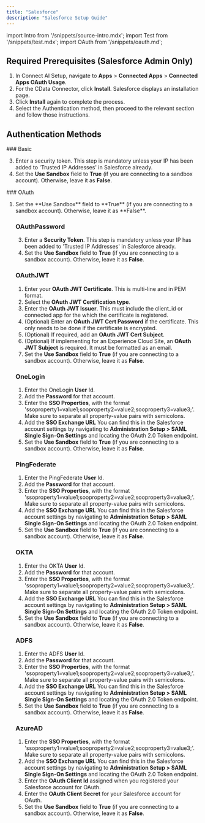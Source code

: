 ```yaml
---
title: "Salesforce"
description: "Salesforce Setup Guide"
---
```


import Intro from '/snippets/source-intro.mdx';
import Test from '/snippets/test.mdx';
import OAuth from '/snippets/oauth.md';

## Required Prerequisites (Salesforce Admin Only)

1. In Connect AI Setup, navigate to **Apps** \> **Connected Apps** \> **Connected Apps OAuth Usage**.
2. For the CData Connector, click **Install**. Salesforce displays an installation page.
3. Click **Install** again to complete the process.
5. Select the Authentication method, then proceed to the relevant section and follow those instructions.

<Intro page="Salesforce" site="Connect AI" />

## Authentication Methods

<Accordion title="Basic">
### Basic

3. Enter a security token. This step is mandatory unless your IP has been added to 'Trusted IP Addresses' in Salesforce already.
4. Set the **Use Sandbox** field to **True** (if you are connecting to a sandbox account). Otherwise, leave it as **False**.
</Accordion>

<Accordion title="OAuth">
### OAuth

<ol>
<li>Set the **Use Sandbox** field to **True** (if you are connecting to a sandbox account). Otherwise, leave it as **False**.</li>
<OAuth />

</Accordion>

### OAuthPassword

3. Enter a **Security Token**. This step is mandatory unless your IP has been added to 'Trusted IP Addresses' in Salesforce already.
4. Set the **Use Sandbox** field to **True** (if you are connecting to a sandbox account). Otherwise, leave it as **False**.

### OAuthJWT

1. Enter your **OAuth JWT Certificate**. This is multi-line and in PEM format.
2. Select the **OAuth JWT Certification type**.
3. Enter the **OAuth JWT Issuer**. This must include the client_id or connected app for the which the certificate is registered.
4. (Optional) Enter an **OAuth JWT Cert Password** if the certificate. This only needs to be done if the certificate is encrypted.
5. (Optional) If required, add an **OAuth JWT Cert Subject**.
6. (Optional) If implementing for an Experience Cloud Site, an **OAuth JWT Subject** is required. It must be formatted as an email.
7. Set the **Use Sandbox** field to **True** (if you are connecting to a sandbox account). Otherwise, leave it as **False**.

### OneLogin

1. Enter the OneLogin **User** Id.
2. Add the **Password** for that account.
3. Enter the **SSO Properties**, with the format 'ssoproperty1=value1;sooproperty2=value2;sooproperty3=value3;'. Make sure to separate all property-value pairs with semicolons.
4. Add the **SSO Exchange URL** You can find this in the Salesforce account settings by navigating to **Administration Setup \> SAML Single Sign-On Settings** and locating the OAuth 2.0 Token endpoint.
5. Set the **Use Sandbox** field to **True** (if you are connecting to a sandbox account). Otherwise, leave it as **False**.

### PingFederate

1. Enter the PingFederate **User** Id.
2. Add the **Password** for that account.
3. Enter the **SSO Properties**, with the format 'ssoproperty1=value1;sooproperty2=value2;sooproperty3=value3;'. Make sure to separate all property-value pairs with semicolons.
4. Add the **SSO Exchange URL** You can find this in the Salesforce account settings by navigating to **Administration Setup \> SAML Single Sign-On Settings** and locating the OAuth 2.0 Token endpoint.
5. Set the **Use Sandbox** field to **True** (if you are connecting to a sandbox account). Otherwise, leave it as **False**.

### OKTA

1. Enter the OKTA **User** Id.
2. Add the **Password** for that account.
3. Enter the **SSO Properties**, with the format 'ssoproperty1=value1;sooproperty2=value2;sooproperty3=value3;'. Make sure to separate all property-value pairs with semicolons.
4. Add the **SSO Exchange URL** You can find this in the Salesforce account settings by navigating to **Administration Setup \> SAML Single Sign-On Settings** and locating the OAuth 2.0 Token endpoint.
5. Set the **Use Sandbox** field to **True** (if you are connecting to a sandbox account). Otherwise, leave it as **False**.

### ADFS

1. Enter the ADFS **User** Id.
2. Add the **Password** for that account.
3. Enter the **SSO Properties**, with the format 'ssoproperty1=value1;sooproperty2=value2;sooproperty3=value3;'. Make sure to separate all property-value pairs with semicolons.
4. Add the **SSO Exchange URL** You can find this in the Salesforce account settings by navigating to **Administration Setup \> SAML Single Sign-On Settings** and locating the OAuth 2.0 Token endpoint.
5. Set the **Use Sandbox** field to **True** (if you are connecting to a sandbox account). Otherwise, leave it as **False**.

### AzureAD

1. Enter the **SSO Properties**, with the format 'ssoproperty1=value1;sooproperty2=value2;sooproperty3=value3;'. Make sure to separate all property-value pairs with semicolons.
2. Add the **SSO Exchange URL** You can find this in the Salesforce account settings by navigating to **Administration Setup \> SAML Single Sign-On Settings** and locating the OAuth 2.0 Token endpoint.
3. Enter the **OAuth Client Id** assigned when you registered your Salesforce account for OAuth.
4. Enter the **OAuth Client Secret** for your Salesforce account for OAuth.
5. Set the **Use Sandbox** field to **True** (if you are connecting to a sandbox account). Otherwise, leave it as **False**.

<Test page="Salesforce" />